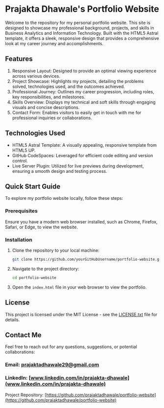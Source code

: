 
# Prajakta Dhawale's Portfolio Website

Welcome to the repository for my personal portfolio website. This site is designed to showcase my professional background, projects, and skills in Business Analytics and Information Technology. Built with the HTML5 Astral template, it offers a sleek, responsive design that provides a comprehensive look at my career journey and accomplishments.

## Features

1. Responsive Layout: Designed to provide an optimal viewing experience across various devices.
2. Project Showcase: Highlights my projects, detailing the problems solved, technologies used, and the outcomes achieved.
3. Professional Journey: Outlines my career progression, including roles, key responsibilities, and milestones.
4. Skills Overview: Displays my technical and soft skills through engaging visuals and concise descriptions.
5. Contact Form: Enables visitors to easily get in touch with me for professional inquiries or collaborations.

## Technologies Used

- HTML5 Astral Template: A visually appealing, responsive template from HTML5 UP.
- GitHub CodeSpaces: Leveraged for efficient code editing and version control.
- Live Server Plugin: Utilized for live previews during development, ensuring a smooth design and testing process.

## Quick Start Guide

To explore my portfolio website locally, follow these steps:

### Prerequisites

Ensure you have a modern web browser installed, such as Chrome, Firefox, Safari, or Edge, to view the website.

### Installation

1. Clone the repository to your local machine:
   ```sh
   git clone https://github.com/yourGitHubUsername/portfolio-website.git
   ```
2. Navigate to the project directory:
   ```sh
   cd portfolio-website
   ```
3. Open the `index.html` file in your web browser to view the portfolio.


## License

This project is licensed under the MIT License - see the [LICENSE.txt](LICENSE.txt) file for details.

## Contact Me

Feel free to reach out for any questions, suggestions, or potential collaborations:

### Email: prajaktadhawale29@gmail.com
### LinkedIn: [www.linkedin.com/in/prajakta-dhawale](www.linkedin.com/in/prajakta-dhawale)

Project Repository: [https://github.com/prajaktadhawale/portfolio-website](https://github.com/prajaktadhawale/portfolio-website)
```

